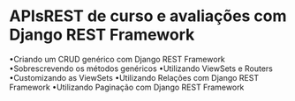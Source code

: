 # APIsREST de curso e avaliações com Django REST Framework
•Criando um CRUD genérico com Django REST Framework
•Sobrescrevendo os métodos genéricos
•Utilizando ViewSets e Routers
•Customizando as ViewSets
•Utilizando Relações com Django REST Framework
•Utilizando Paginação com Django REST Framework
